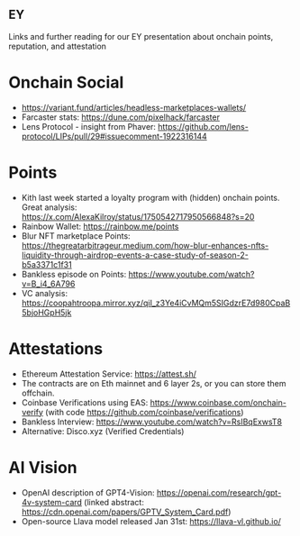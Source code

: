 ## EY
Links and further reading for our EY presentation about onchain points, reputation, and attestation

# Onchain Social
- https://variant.fund/articles/headless-marketplaces-wallets/
- Farcaster stats: https://dune.com/pixelhack/farcaster
- Lens Protocol - insight from Phaver: https://github.com/lens-protocol/LIPs/pull/29#issuecomment-1922316144

# Points
- Kith last week started a loyalty program with (hidden) onchain points. Great analysis: https://x.com/AlexaKilroy/status/1750542717950566848?s=20
- Rainbow Wallet: https://rainbow.me/points
- Blur NFT marketplace Points: https://thegreatarbitrageur.medium.com/how-blur-enhances-nfts-liquidity-through-airdrop-events-a-case-study-of-season-2-b5a3371c1f31
- Bankless episode on Points: https://www.youtube.com/watch?v=B_i4_6A796
- VC analysis: https://coopahtroopa.mirror.xyz/qiI_z3Ye4iCvMQm5SIGdzrE7d980CpaB5bjoHGpH5jk

# Attestations
- Ethereum Attestation Service: https://attest.sh/
- The contracts are on Eth mainnet and 6 layer 2s, or you can store them offchain.
- Coinbase Verifications using EAS: https://www.coinbase.com/onchain-verify (with code https://github.com/coinbase/verifications)
- Bankless Interview: https://www.youtube.com/watch?v=RsIBqExwsT8
- Alternative: Disco.xyz (Verified Credentials) 

# AI Vision
 - OpenAI description of GPT4-Vision: https://openai.com/research/gpt-4v-system-card (linked abstract: https://cdn.openai.com/papers/GPTV_System_Card.pdf)
 - Open-source Llava model released Jan 31st: https://llava-vl.github.io/ 
